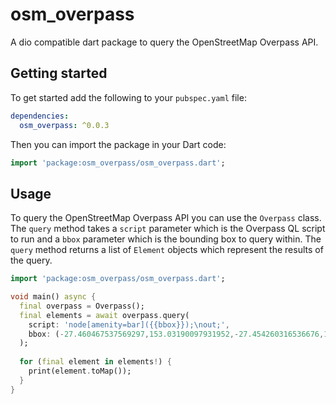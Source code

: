 # osm_overpass

A dio compatible dart package to query the OpenStreetMap Overpass API. 

## Getting started

To get started add the following to your `pubspec.yaml` file:

```yaml
dependencies:
  osm_overpass: ^0.0.3
```

Then you can import the package in your Dart code:

```dart
import 'package:osm_overpass/osm_overpass.dart';
```

## Usage

To query the OpenStreetMap Overpass API you can use the `Overpass` class. The `query` method takes a `script` parameter which is the Overpass QL script to run and a `bbox` parameter which is the bounding box to query within. The `query` method returns a list of `Element` objects which represent the results of the query.

```dart
import 'package:osm_overpass/osm_overpass.dart';

void main() async {
  final overpass = Overpass();
  final elements = await overpass.query(
    script: 'node[amenity=bar]({{bbox}});\nout;', 
    bbox: (-27.460467537569297,153.03190097931952,-27.454260316536676,153.03804860238165)
  );
  
  for (final element in elements!) {
    print(element.toMap());
  }
}
```
